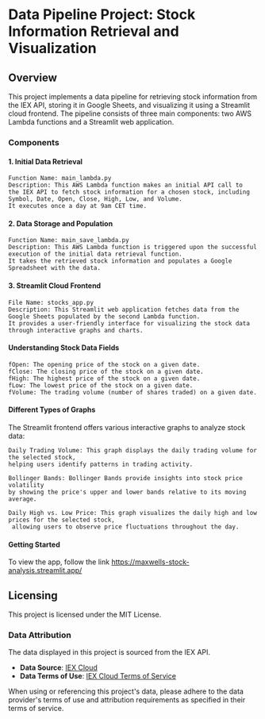 # Data Pipeline Project: Stock Information Retrieval and Visualization
## Overview

This project implements a data pipeline for retrieving stock information from the IEX API, 
storing it in Google Sheets, and visualizing it using a Streamlit cloud frontend. 
The pipeline consists of three main components: two AWS Lambda functions and a Streamlit web application.

### Components
#### 1. Initial Data Retrieval

    Function Name: main_lambda.py
    Description: This AWS Lambda function makes an initial API call to 
    the IEX API to fetch stock information for a chosen stock, including 
    Symbol, Date, Open, Close, High, Low, and Volume. 
    It executes once a day at 9am CET time.

#### 2. Data Storage and Population

    Function Name: main_save_lambda.py
    Description: This AWS Lambda function is triggered upon the successful execution of the initial data retrieval function. 
    It takes the retrieved stock information and populates a Google Spreadsheet with the data.

#### 3. Streamlit Cloud Frontend

    File Name: stocks_app.py
    Description: This Streamlit web application fetches data from the Google Sheets populated by the second Lambda function. 
    It provides a user-friendly interface for visualizing the stock data through interactive graphs and charts.

#### Understanding Stock Data Fields

    fOpen: The opening price of the stock on a given date.
    fClose: The closing price of the stock on a given date.
    fHigh: The highest price of the stock on a given date.
    fLow: The lowest price of the stock on a given date.
    fVolume: The trading volume (number of shares traded) on a given date.

#### Different Types of Graphs

The Streamlit frontend offers various interactive graphs to analyze stock data:

    Daily Trading Volume: This graph displays the daily trading volume for the selected stock, 
    helping users identify patterns in trading activity.

    Bollinger Bands: Bollinger Bands provide insights into stock price volatility 
    by showing the price's upper and lower bands relative to its moving average.

    Daily High vs. Low Price: This graph visualizes the daily high and low prices for the selected stock,
     allowing users to observe price fluctuations throughout the day.

#### Getting Started

To view the app, follow the link https://maxwells-stock-analysis.streamlit.app/

## Licensing

This project is licensed under the MIT License.

### Data Attribution

The data displayed in this project is sourced from the IEX API.

- **Data Source**: [IEX Cloud](https://iexcloud.io)
- **Data Terms of Use**: [IEX Cloud Terms of Service](https://iexcloud.io/terms/)

When using or referencing this project's data, please adhere to the data provider's terms of use and attribution requirements as specified in their terms of service.

